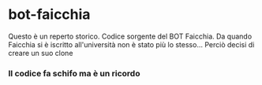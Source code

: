 # bot-faicchia
Questo è un reperto storico. Codice sorgente del BOT Faicchia.
Da quando Faicchia si è iscritto all'università non è stato più lo stesso... Perciò decisi di creare un suo clone

<h3>Il codice fa schifo ma è un ricordo </h3>
